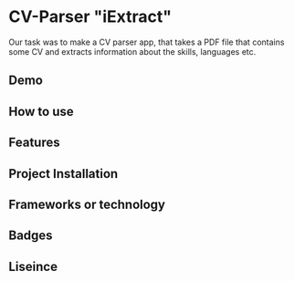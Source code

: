 # CV-Parser "iExtract"
<!-- Project Description -->
Our task was to make a CV parser app, that takes a PDF file that contains some CV and extracts information about the skills, languages etc.


## Demo

## How to use
## Features
## Project Installation
## Frameworks or technology
## Badges
## Liseince
